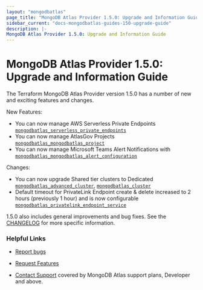 ```yaml
---
layout: "mongodbatlas"
page_title: "MongoDB Atlas Provider 1.5.0: Upgrade and Information Guide"
sidebar_current: "docs-mongodbatlas-guides-150-upgrade-guide"
description: |-
MongoDB Atlas Provider 1.5.0: Upgrade and Information Guide
---
```


# MongoDB Atlas Provider 1.5.0: Upgrade and Information Guide

The Terraform MongoDB Atlas Provider version 1.5.0 has a number of new and exciting features and changes.

New Features:
* You can now manage AWS Serverless Private Endpoints [`mongodbatlas_serverless_private_endpoints`](https://registry.terraform.io/providers/mongodb/mongodbatlas/latest/docs/resources/serverless_private_endpoints)
* You can now manage AtlasGov Projects [`mongodbatlas_mongodbatlas_project`](https://registry.terraform.io/providers/mongodb/mongodbatlas/latest/docs/resources/project)
* You can now manage Microsoft Teams Alert Notifications with [`mongodbatlas_mongodbatlas_alert_configuration`](https://registry.terraform.io/providers/mongodb/mongodbatlas/latest/docs/resources/alert_configuration)

Changes:
* You can now upgrade Shared tier clusters to Dedicated [`mongodbatlas_advanced_cluster`](https://registry.terraform.io/providers/mongodb/mongodbatlas/latest/docs/resources/advanced_cluster),   [`mongodbatlas_cluster`](https://registry.terraform.io/providers/mongodb/mongodbatlas/latest/docs/resources/cluster)
* Default timeout for PrivateLink Endpoint create & delete increased to 2 hours (previously 1 hour) and is now configurable [`mongodbatlas_privatelink_endpoint_service`](https://registry.terraform.io/providers/mongodb/mongodbatlas/latest/docs/resources/privatelink_endpoint_service)


1.5.0 also includes general improvements and bug fixes. See the [CHANGELOG](https://github.com/mongodb/terraform-provider-mongodbatlas/blob/master/CHANGELOG.md) for more specific information.


### Helpful Links

* [Report bugs](https://github.com/mongodb/terraform-provider-mongodbatlas/issues)

* [Request Features](https://feedback.mongodb.com/forums/924145-atlas?category_id=370723)

* [Contact Support](https://docs.atlas.mongodb.com/support/) covered by MongoDB Atlas support plans, Developer and above.
  
